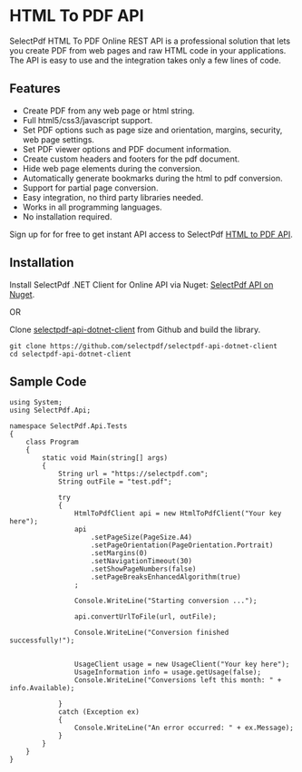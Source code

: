 # HTML To PDF API

SelectPdf HTML To PDF Online REST API is a professional solution that lets you create PDF from web pages and raw HTML code in your applications. The API is easy to use and the integration takes only a few lines of code.

## Features

* Create PDF from any web page or html string.
* Full html5/css3/javascript support.
* Set PDF options such as page size and orientation, margins, security, web page settings.
* Set PDF viewer options and PDF document information.
* Create custom headers and footers for the pdf document.
* Hide web page elements during the conversion.
* Automatically generate bookmarks during the html to pdf conversion.
* Support for partial page conversion.
* Easy integration, no third party libraries needed.
* Works in all programming languages.
* No installation required.

Sign up for for free to get instant API access to SelectPdf [HTML to PDF API](https://selectpdf.com/html-to-pdf-api/).

## Installation

Install SelectPdf .NET Client for Online API via Nuget: [SelectPdf API on Nuget](https://www.nuget.org/packages/SelectPdf.Api/).

OR

Clone [selectpdf-api-dotnet-client](https://github.com/selectpdf/selectpdf-api-dotnet-client) from Github and build the library.

```
git clone https://github.com/selectpdf/selectpdf-api-dotnet-client
cd selectpdf-api-dotnet-client
```

## Sample Code

```
using System;
using SelectPdf.Api;

namespace SelectPdf.Api.Tests
{
    class Program
    {
        static void Main(string[] args)
        {
            String url = "https://selectpdf.com";
            String outFile = "test.pdf";

            try
            {
                HtmlToPdfClient api = new HtmlToPdfClient("Your key here");
                api
                    .setPageSize(PageSize.A4)
                    .setPageOrientation(PageOrientation.Portrait)
                    .setMargins(0)
                    .setNavigationTimeout(30)
                    .setShowPageNumbers(false)
                    .setPageBreaksEnhancedAlgorithm(true)
                ;

                Console.WriteLine("Starting conversion ...");

                api.convertUrlToFile(url, outFile);

                Console.WriteLine("Conversion finished successfully!");


                UsageClient usage = new UsageClient("Your key here");
                UsageInformation info = usage.getUsage(false);
                Console.WriteLine("Conversions left this month: " + info.Available);

            }
            catch (Exception ex)
            {
                Console.WriteLine("An error occurred: " + ex.Message);
            }
        }
    }
}
```

